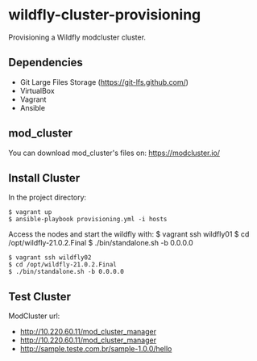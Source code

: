 # wildfly-cluster-provisioning
Provisioning a Wildfly modcluster cluster.

## Dependencies
* Git Large Files Storage (https://git-lfs.github.com/)
* VirtualBox
* Vagrant
* Ansible

## mod_cluster

You can download mod_cluster's files on: https://modcluster.io/

## Install Cluster

In the project directory:

    $ vagrant up
    $ ansible-playbook provisioning.yml -i hosts

Access the nodes and start the wildfly with:
    $ vagrant ssh wildfly01
    $ cd /opt/wildfly-21.0.2.Final
    $ ./bin/standalone.sh -b 0.0.0.0

    $ vagrant ssh wildfly02
    $ cd /opt/wildfly-21.0.2.Final
    $ ./bin/standalone.sh -b 0.0.0.0

## Test Cluster
ModCluster url:
<br/>
* http://10.220.60.11/mod_cluster_manager
* http://10.220.60.11/mod_cluster_manager 
* http://sample.teste.com.br/sample-1.0.0/hello

